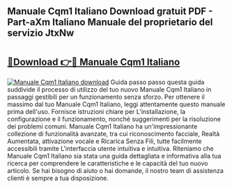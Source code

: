 ## Manuale Cqm1 Italiano Download gratuit PDF - Part-aXm Italiano Manuale del proprietario del servizio JtxNw

# <h2><a href="http://dfd7dvk.blite.top/?on=Manuale+Cqm1+Italiano">🔗Download 👉🔴 Manuale Cqm1 Italiano</a></h2>

[![Manuale Cqm1 Italiano download](https://i.imgur.com/lujVjoI.png)](http://dfd7dvk.blite.top/?on=Manuale+Cqm1+Italiano)
Guida passo passo questa guida suddivide il processo di utilizzo del tuo nuovo Manuale Cqm1 Italiano in passaggi gestibili per un funzionamento senza sforzo. Per ottenere il massimo dal tuo Manuale Cqm1 Italiano, leggi attentamente questo manuale prima dell'uso. Fornisce istruzioni chiare per L'installazione, la configurazione e il funzionamento, nonché suggerimenti per la risoluzione dei problemi comuni. Manuale Cqm1 Italiano ha un'impressionante collezione di funzionalità avanzate, tra cui riconoscimento facciale, Realtà Aumentata, attivazione vocale e Ricarica Senza Fili, tutte facilmente accessibili tramite L'interfaccia utente intuitiva e intuitiva. Riteniamo che Manuale Cqm1 Italiano sia stata una guida dettagliata e informativa alla tua ricerca per comprendere le caratteristiche e le capacità del tuo nuovo articolo. Se hai bisogno di aiuto o hai domande, il nostro team di assistenza clienti è sempre a tua disposizione.
